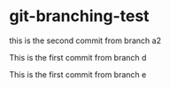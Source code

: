 # git-branching-test

this is the second commit from branch a2

This is the first commit from branch d

This is the first commit from branch e